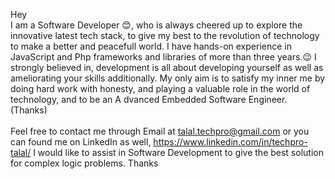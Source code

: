 Hey <br>
 I am a Software Developer 😊, who is always cheered up to explore the innovative latest tech stack, to give my best to the revolution of technology to make a better and peacefull world.
I have hands-on experience in JavaScript and Php frameworks and libraries of more than three years.😉
I strongly believed in, development is all about developing yourself as well as ameliorating your skills additionally.
My only aim is to satisfy my inner me by doing hard work with honesty, and playing a valuable role in the world of technology, and to be an A dvanced Embedded Software Engineer. (Thanks)
<br><br>
Feel free to contact me through Email at talal.techpro@gmail.com
or you can found me on LinkedIn as well, 
https://www.linkedin.com/in/techpro-talal/ 
I would like to assist in Software Development to give the best solution for complex logic problems.
Thanks
